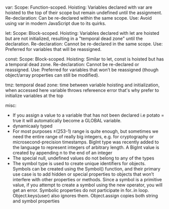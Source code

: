 var:
Scope: Function-scoped.
Hoisting: Variables declared with var are hoisted to the top of their scope but remain undefined until the assignment.
Re-declaration: Can be re-declared within the same scope.
Use: Avoid using var in modern JavaScript due to its quirks.

let:
Scope: Block-scoped.
Hoisting: Variables declared with let are hoisted but are not initialized, resulting in a "temporal dead zone" until the declaration.
Re-declaration: Cannot be re-declared in the same scope.
Use: Preferred for variables that will be reassigned.

const:
Scope: Block-scoped.
Hoisting: Similar to let, const is hoisted but has a temporal dead zone.
Re-declaration: Cannot be re-declared or reassigned.
Use: Preferred for variables that won’t be reassigned (though object/array properties can still be modified).

tmz:
temporal dead zone: time between variable hoisting and initialization, when accessed here variable throws refereence error
that's why prefer to initialize variables at the top

misc:

- If you assign a value to a variable that has not been declared i.e potato = true it will automatically become a GLOBAL variable.
- dynamicaaly typed
- For most purposes ±(253-1) range is quite enough, but sometimes we need the entire range of really big integers, e.g. for cryptography or microsecond-precision timestamps. BigInt type was recently added to the language to represent integers of arbitrary length. A BigInt value is created by appending n to the end of an integer
- The special null, undefined values do not belong to any of the types
- The symbol type is used to create unique identifiers for objects. Symbols can be created using the Symbol() function, and their primary use case is to add hidden or special properties to objects that won’t interfere with other properties or methods. Since a symbol is a primitive value, if you attempt to create a symbol using the new operator, you will get an error. Symbolic properties do not participate in for..in loop. Object.keys(user) also ignores them. Object.assign copies both string and symbol properties
